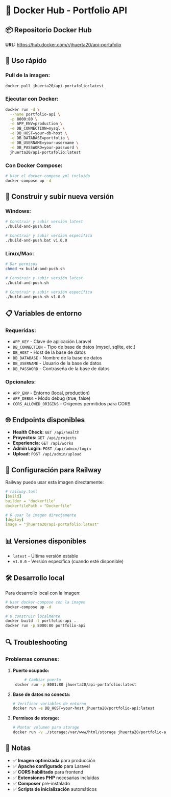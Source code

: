 # 🐳 Docker Hub - Portfolio API

## 📦 Repositorio Docker Hub

**URL:** https://hub.docker.com/r/jhuerta20/api-portafolio

## 🚀 Uso rápido

### Pull de la imagen:

```bash
docker pull jhuerta20/api-portafolio:latest
```

### Ejecutar con Docker:

```bash
docker run -d \
  --name portfolio-api \
  -p 8000:80 \
  -e APP_ENV=production \
  -e DB_CONNECTION=mysql \
  -e DB_HOST=your-db-host \
  -e DB_DATABASE=portfolio \
  -e DB_USERNAME=your-username \
  -e DB_PASSWORD=your-password \
  jhuerta20/api-portafolio:latest
```

### Con Docker Compose:

```bash
# Usar el docker-compose.yml incluido
docker-compose up -d
```

## 🔨 Construir y subir nueva versión

### Windows:

```bash
# Construir y subir versión latest
./build-and-push.bat

# Construir y subir versión específica
./build-and-push.bat v1.0.0
```

### Linux/Mac:

```bash
# Dar permisos
chmod +x build-and-push.sh

# Construir y subir versión latest
./build-and-push.sh

# Construir y subir versión específica
./build-and-push.sh v1.0.0
```

## 📋 Variables de entorno

### Requeridas:

-   `APP_KEY` - Clave de aplicación Laravel
-   `DB_CONNECTION` - Tipo de base de datos (mysql, sqlite, etc.)
-   `DB_HOST` - Host de la base de datos
-   `DB_DATABASE` - Nombre de la base de datos
-   `DB_USERNAME` - Usuario de la base de datos
-   `DB_PASSWORD` - Contraseña de la base de datos

### Opcionales:

-   `APP_ENV` - Entorno (local, production)
-   `APP_DEBUG` - Modo debug (true, false)
-   `CORS_ALLOWED_ORIGINS` - Orígenes permitidos para CORS

## 🌐 Endpoints disponibles

-   **Health Check:** `GET /api/health`
-   **Proyectos:** `GET /api/projects`
-   **Experiencia:** `GET /api/works`
-   **Admin Login:** `POST /api/admin/login`
-   **Upload:** `POST /api/admin/upload`

## 🔧 Configuración para Railway

Railway puede usar esta imagen directamente:

```yaml
# railway.toml
[build]
builder = "dockerfile"
dockerfilePath = "Dockerfile"

# O usar la imagen directamente
[deploy]
image = "jhuerta20/api-portafolio:latest"
```

## 📊 Versiones disponibles

-   `latest` - Última versión estable
-   `v1.0.0` - Versión específica (cuando esté disponible)

## 🛠️ Desarrollo local

Para desarrollo local con la imagen:

```bash
# Usar docker-compose con la imagen
docker-compose up -d

# O construir localmente
docker build -t portfolio-api .
docker run -p 8000:80 portfolio-api
```

## 🔍 Troubleshooting

### Problemas comunes:

1. **Puerto ocupado:**

    ```bash
         # Cambiar puerto
     docker run -p 8001:80 jhuerta20/api-portafolio:latest
    ```

2. **Base de datos no conecta:**

    ```bash
    # Verificar variables de entorno
    docker run -e DB_HOST=your-host jhuerta20/portfolio-api:latest
    ```

3. **Permisos de storage:**
    ```bash
    # Montar volumen para storage
    docker run -v ./storage:/var/www/html/storage jhuerta20/portfolio-api:latest
    ```

## 📝 Notas

-   ✅ **Imagen optimizada** para producción
-   ✅ **Apache configurado** para Laravel
-   ✅ **CORS habilitado** para frontend
-   ✅ **Extensiones PHP** necesarias incluidas
-   ✅ **Composer** pre-instalado
-   ✅ **Scripts de inicialización** automáticos
